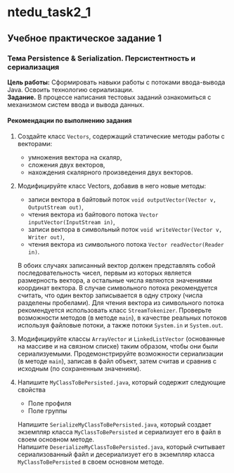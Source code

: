 # ntedu_task2_1  
## Учебное практическое задание 1  
### Тема Persistence & Serialization. Персистентность и сериализация  
**Цель работы:** Сформировать навыки работы с потоками ввода-вывода Java.
Освоить технологию сериализации.  
**Задание.** В процессе написания тестовых заданий ознакомиться с
механизмом систем ввода и вывода данных. 
#### Рекомендации по выполнению задания  
1. Создайте класс `Vectors`, содержащий статические методы работы с
векторами:  
    - умножения вектора на скаляр,  
    - сложения двух векторов,  
    - нахождения скалярного произведения двух векторов.  
2. Модифицируйте класс Vectors, добавив в него новые методы:
    - записи вектора в байтовый поток `void outputVector(Vector v, OutputStream out)`,  
    - чтения вектора из байтового потока `Vector inputVector(InputStream in)`,  
    - записи вектора в символьный поток `void writeVector(Vector v, Writer out)`,  
    - чтения вектора из символьного потока `Vector readVector(Reader in)`.  

    В обоих случаях записанный вектор должен представлять собой
    последовательность чисел, первым из которых является размерность
    вектора, а остальные числа являются значениями координат вектора.
    В случае символьного потока рекомендуется считать, что один вектор
    записывается в одну строку (числа разделены пробелами). Для чтения
    вектора из символьного потока рекомендуется использовать класс
    `StreamTokenizer`. Проверьте возможности методов (в методе `main`), в качестве реальных
    потоков используя файловые потоки, а также потоки `System.in` и
    `System.out`.  

3. Модифицируйте классы `ArrayVector` и `LinkedListVector`
(основанные на массиве и на связном списке) таким образом, чтобы они
были сериализуемыми.
Продемонстрируйте возможности сериализации (в методе `main`),
записав в файл объект, затем считав и сравнив с исходным (по
сохраненным значениям).  

4. Напишите `MyClassToBePersisted.java`, который содержит
следующие свойства  
    - Поле профиля  
    - Поле группы  
    
    Напишите `SerializeMyClassToBePersisted.java`, который создает
    экземпляр класса `MyClassToBePersisted` и сериализует его в файл в
    своем основном методе.  
    Напишите `DeserializeMyClassToBePersisted.java`, который
    считывает сериализованный файл и десериализует его в экземпляр
    класса `MyClassToBePersisted` в своем основном методе.

